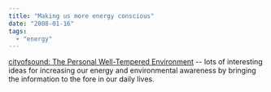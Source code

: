 ```yaml
---
title: "Making us more energy conscious"
date: "2008-01-16"
tags: 
  - "energy"
---
```


[cityofsound: The Personal Well-Tempered Environment](http://www.cityofsound.com/blog/2008/01/the-personal-we.html "cityofsound: The Personal Well-Tempered Environment") -- lots of interesting ideas for increasing our energy and environmental awareness by bringing the information to the fore in our daily lives.
